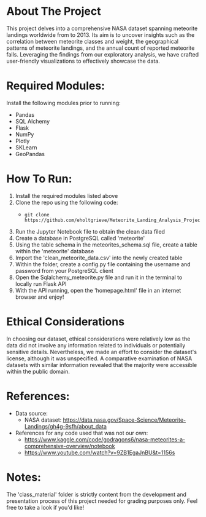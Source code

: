 # About The Project
This project delves into a comprehensive NASA dataset spanning meteorite landings worldwide from  to 2013. 
Its aim is to uncover insights such as the correlation between meteorite classes and weight, the geographical patterns of meteorite landings, and the annual count of reported meteorite falls. 
Leveraging the findings from our exploratory analysis, we have crafted user-friendly visualizations to effectively showcase the data.


# Required Modules:
Install the following modules prior to running:
  - Pandas
  - SQL Alchemy
  - Flask
  - NumPy
  - Plotly
  - SKLearn
  - GeoPandas

# How To Run:
  1. Install the required modules listed above
  2. Clone the repo using the following code:
     - ```
       git clone https://github.com/eholtgrieve/Meteorite_Landing_Analysis_Project.git
       ```
  4. Run the Jupyter Notebook file to obtain the clean data filed
  5. Create a database in PostgreSQL called 'meteorite'
  6. Using the table schema in the meteorites_schema.sql file, create a table within the 'meteorite' database
  7. Import the 'clean_meteorite_data.csv' into the newly created table
  8. Within the folder, create a config.py file containing the username and password from your PostgreSQL client
  9. Open the Sqlalchemy_meteorite.py file and run it in the terminal to locally run Flask API
  10. With the API running, open the 'homepage.html' file in an internet browser and enjoy!

# Ethical Considerations
In choosing our dataset, ethical considerations were relatively low as the data did not involve any information related to individuals or potentially sensitive details. 
Nevertheless, we made an effort to consider the dataset's license, although it was unspecified. 
A comparative examination of NASA datasets with similar information revealed that the majority were accessible within the public domain.

# References: 
- Data source:
    - NASA dataset: https://data.nasa.gov/Space-Science/Meteorite-Landings/gh4g-9sfh/about_data
 - References for any code used that was not our own:
    - https://www.kaggle.com/code/godragons6/nasa-meteorites-a-comprehensive-overview/notebook
    - https://www.youtube.com/watch?v=9ZB1EgaJnBU&t=1156s

# Notes:
The 'class_material' folder is strictly content from the development and presentation process of this project needed for grading purposes only. Feel free to take a look if you'd like!
